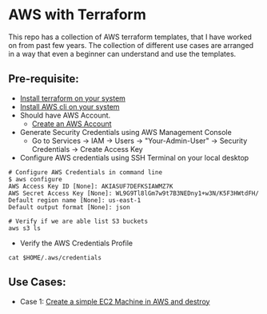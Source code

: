 # AWS with Terraform

This repo has a collection of AWS terraform templates, that I have worked on from past few years. The collection of different use cases are arranged in a way that even a beginner can understand and use the templates. 

## **Pre-requisite:**
- [Install terraform on your system](https://learn.hashicorp.com/tutorials/terraform/install-cli)
- [Install AWS cli on your system](https://docs.aws.amazon.com/cli/latest/userguide/getting-started-install.html)
- Should have AWS Account.
  - [Create an AWS Account](https://portal.aws.amazon.com/billing/signup?nc2=h_ct&src=header_signup&redirect_url=https%3A%2F%2Faws.amazon.com%2Fregistration-confirmation#/start)
- Generate Security Credentials using AWS Management Console
  - Go to Services -> IAM -> Users -> "Your-Admin-User" -> Security Credentials -> Create Access Key
- Configure AWS credentials using SSH Terminal on your local desktop
```
# Configure AWS Credentials in command line
$ aws configure
AWS Access Key ID [None]: AKIASUF7DEFKSIAWMZ7K
AWS Secret Access Key [None]: WL9G9Tl8lGm7w9t7B3NEDny1+w3N/K5F3HWtdFH/
Default region name [None]: us-east-1
Default output format [None]: json

# Verify if we are able list S3 buckets
aws s3 ls
```
- Verify the AWS Credentials Profile
```
cat $HOME/.aws/credentials 
```

## **Use Cases:**
- Case 1: [Create a simple EC2 Machine in AWS and destroy](01-EC2-Terraform)
